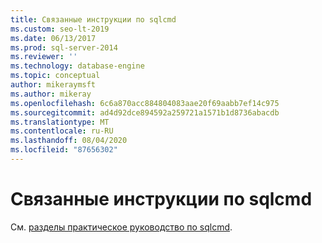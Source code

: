 ```yaml
---
title: Связанные инструкции по sqlcmd
ms.custom: seo-lt-2019
ms.date: 06/13/2017
ms.prod: sql-server-2014
ms.reviewer: ''
ms.technology: database-engine
ms.topic: conceptual
author: mikeraymsft
ms.author: mikeray
ms.openlocfilehash: 6c6a870acc884804083aae20f69aabb7ef14c975
ms.sourcegitcommit: ad4d92dce894592a259721a1571b1d8736abacdb
ms.translationtype: MT
ms.contentlocale: ru-RU
ms.lasthandoff: 08/04/2020
ms.locfileid: "87656302"
---
```

# <a name="sqlcmd-how-to-topics"></a>Связанные инструкции по sqlcmd

См. [разделы практическое руководство по sqlcmd](../../database-engine/sqlcmd-how-to-topics.md).
